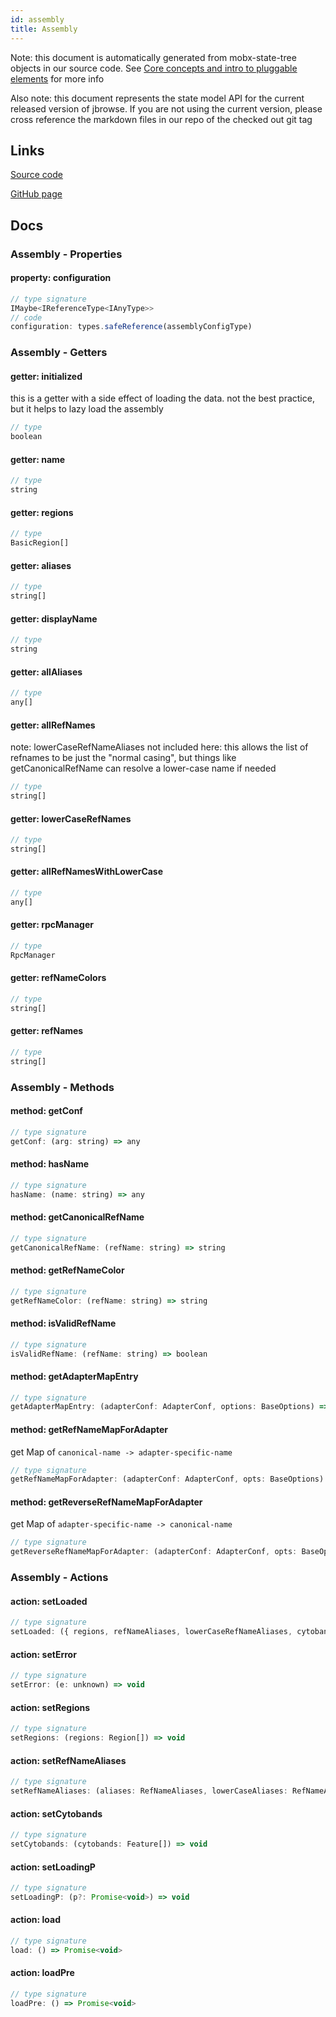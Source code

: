 ```yaml
---
id: assembly
title: Assembly
---
```


Note: this document is automatically generated from mobx-state-tree objects in
our source code. See
[Core concepts and intro to pluggable elements](/docs/developer_guide/) for more
info

Also note: this document represents the state model API for the current released
version of jbrowse. If you are not using the current version, please cross
reference the markdown files in our repo of the checked out git tag

## Links

[Source code](https://github.com/GMOD/jbrowse-components/blob/main/packages/core/assemblyManager/assembly.ts)

[GitHub page](https://github.com/GMOD/jbrowse-components/tree/main/website/docs/models/Assembly.md)

## Docs

### Assembly - Properties

#### property: configuration

```js
// type signature
IMaybe<IReferenceType<IAnyType>>
// code
configuration: types.safeReference(assemblyConfigType)
```

### Assembly - Getters

#### getter: initialized

this is a getter with a side effect of loading the data. not the best practice,
but it helps to lazy load the assembly

```js
// type
boolean
```

#### getter: name

```js
// type
string
```

#### getter: regions

```js
// type
BasicRegion[]
```

#### getter: aliases

```js
// type
string[]
```

#### getter: displayName

```js
// type
string
```

#### getter: allAliases

```js
// type
any[]
```

#### getter: allRefNames

note: lowerCaseRefNameAliases not included here: this allows the list of
refnames to be just the "normal casing", but things like getCanonicalRefName can
resolve a lower-case name if needed

```js
// type
string[]
```

#### getter: lowerCaseRefNames

```js
// type
string[]
```

#### getter: allRefNamesWithLowerCase

```js
// type
any[]
```

#### getter: rpcManager

```js
// type
RpcManager
```

#### getter: refNameColors

```js
// type
string[]
```

#### getter: refNames

```js
// type
string[]
```

### Assembly - Methods

#### method: getConf

```js
// type signature
getConf: (arg: string) => any
```

#### method: hasName

```js
// type signature
hasName: (name: string) => any
```

#### method: getCanonicalRefName

```js
// type signature
getCanonicalRefName: (refName: string) => string
```

#### method: getRefNameColor

```js
// type signature
getRefNameColor: (refName: string) => string
```

#### method: isValidRefName

```js
// type signature
isValidRefName: (refName: string) => boolean
```

#### method: getAdapterMapEntry

```js
// type signature
getAdapterMapEntry: (adapterConf: AdapterConf, options: BaseOptions) => Promise<RefNameMap>
```

#### method: getRefNameMapForAdapter

get Map of `canonical-name -> adapter-specific-name`

```js
// type signature
getRefNameMapForAdapter: (adapterConf: AdapterConf, opts: BaseOptions) => Promise<any>
```

#### method: getReverseRefNameMapForAdapter

get Map of `adapter-specific-name -> canonical-name`

```js
// type signature
getReverseRefNameMapForAdapter: (adapterConf: AdapterConf, opts: BaseOptions) => Promise<any>
```

### Assembly - Actions

#### action: setLoaded

```js
// type signature
setLoaded: ({ regions, refNameAliases, lowerCaseRefNameAliases, cytobands, }: { regions: Region[]; refNameAliases: RefNameAliases; lowerCaseRefNameAliases: RefNameAliases; cytobands: Feature[]; }) => void
```

#### action: setError

```js
// type signature
setError: (e: unknown) => void
```

#### action: setRegions

```js
// type signature
setRegions: (regions: Region[]) => void
```

#### action: setRefNameAliases

```js
// type signature
setRefNameAliases: (aliases: RefNameAliases, lowerCaseAliases: RefNameAliases) => void
```

#### action: setCytobands

```js
// type signature
setCytobands: (cytobands: Feature[]) => void
```

#### action: setLoadingP

```js
// type signature
setLoadingP: (p?: Promise<void>) => void
```

#### action: load

```js
// type signature
load: () => Promise<void>
```

#### action: loadPre

```js
// type signature
loadPre: () => Promise<void>
```
